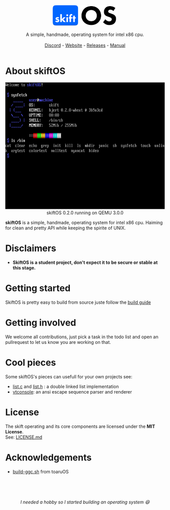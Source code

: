 <p align="center">
<br>
<br>
<img src="manual/assets/skift_dark.svg" height=64 />
<br>
<br>
A simple, handmade, operating system for intel x86 cpu.
<br>
<br>
<a href="https://discord.gg/gamGsfg">Discord</a> -
<a href="https://skiftOS.github.io/">Website</a> -
<a href="https://github.com/skiftOS/skift/release">Releases</a> -
<a href="manual/readme.md">Manual</a>
<br>
<br>
</p>


# About skiftOS
<p align="center">
<img src="manual/screenshots/2019-04-30-145016_720x400_scrot.png" height=400 />
<br/>
skiftOS 0.2.0 running on QEMU 3.0.0
</p>

**skiftOS** is a simple, handmade, operating system for intel x86 cpu. Haiming for clean and pretty API while keeping the spirite of UNIX.

# Disclaimers

- **SkiftOS is a student project, don't expect it to be secure or stable at this stage.**
  
# Getting started

SkiftOS is pretty easy to build from source juste follow the [build guide](manual/building.md)

# Getting involved

We welcome all contributions, just pick a task in the todo list and open an pullrequest to let us know you are working on that.

# Cool pieces

Some skiftOS's pieces can usefull for your own projects see:
 - [list.c](https://github.com/skiftOS/skift/blob/master/packages/skift.karm/core/sources/skift/list.c) and [list.h](https://github.com/skiftOS/skift/blob/master/packages/skift.karm/core/includes/skift/list.h) : a double linked list implementation
 - [vtconsole](https://github.com/skiftOS/vtconsole): an ansi escape sequence parser and renderer

# License
The skift operating and its core components are licensed under the **MIT License**.              
See: [LICENSE.md](LICENSE.md)

# Acknowledgements
- [build-ggc.sh](https://gitlab.com/toaruos/toaruos/blob/master/util/build-gcc.sh) from toaruOS

<br>
<br>
<br>
<p align="center">
<i>I needed a hobby so I started building an operating system 😄</i>
</p>
